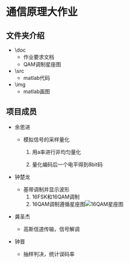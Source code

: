 # 通信原理大作业
## 文件夹介绍
- \doc 
  - 作业要求文档
  - QAM调制星座图
- \src 
  - matlab代码
- \img
  - matlab画图
## 项目成员
- 余思进 
  - 模拟信号的采样量化
  
    1. 用a率进行非均匀量化
  
    2. 量化编码后一个电平得到8bit码
  
- 钟楚龙 
  - 基带调制并显示波形
    1. 16FSK和16QAM调制
    2. 16QAM调制遵循星座图![16QAM星座图](..\doc\16QAM.png)
  
- 龚圣杰 
  - 高斯信道传输，信号解调
  
- 钟晋 
  - 抽样判决，统计误码率
